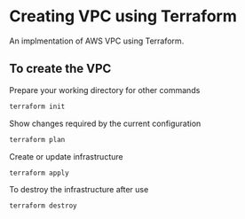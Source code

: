 # Creating VPC using Terraform

An implmentation of AWS VPC using Terraform.

## To create the VPC
Prepare your working directory for other commands 
```bash
terraform init
```
Show changes required by the current configuration
```bash
terraform plan
```
Create or update infrastructure
```bash
terraform apply
```
To destroy the infrastructure after use
```bash
terraform destroy
```